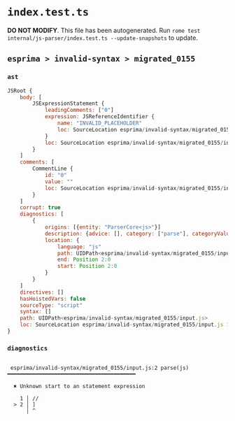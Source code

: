 # `index.test.ts`

**DO NOT MODIFY**. This file has been autogenerated. Run `rome test internal/js-parser/index.test.ts --update-snapshots` to update.

## `esprima > invalid-syntax > migrated_0155`

### `ast`

```javascript
JSRoot {
	body: [
		JSExpressionStatement {
			leadingComments: ["0"]
			expression: JSReferenceIdentifier {
				name: "INVALID_PLACEHOLDER"
				loc: SourceLocation esprima/invalid-syntax/migrated_0155/input.js 2:0-2:1
			}
			loc: SourceLocation esprima/invalid-syntax/migrated_0155/input.js 2:0-2:1
		}
	]
	comments: [
		CommentLine {
			id: "0"
			value: ""
			loc: SourceLocation esprima/invalid-syntax/migrated_0155/input.js 1:0-1:2
		}
	]
	corrupt: true
	diagnostics: [
		{
			origins: [{entity: "ParserCore<js>"}]
			description: {advice: [], category: ["parse"], categoryValue: "js", message: [RAW_MARKUP {value: "Unknown start to an "}, "statement expression"]}
			location: {
				language: "js"
				path: UIDPath<esprima/invalid-syntax/migrated_0155/input.js>
				end: Position 2:0
				start: Position 2:0
			}
		}
	]
	directives: []
	hasHoistedVars: false
	sourceType: "script"
	syntax: []
	path: UIDPath<esprima/invalid-syntax/migrated_0155/input.js>
	loc: SourceLocation esprima/invalid-syntax/migrated_0155/input.js 1:0-3:0
}
```

### `diagnostics`

```

 esprima/invalid-syntax/migrated_0155/input.js:2 parse(js) ━━━━━━━━━━━━━━━━━━━━━━━━━━━━━━━━━━━━━━━━━

  ✖ Unknown start to an statement expression

    1 │ //
  > 2 │ ]
      │ ^


```
